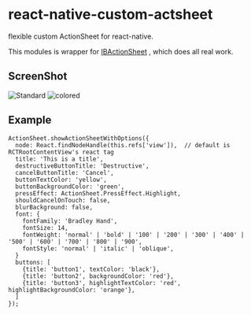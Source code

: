 # react-native-custom-actsheet

flexible custom ActionSheet for react-native.

This modules is wrapper for [IBActionSheet](https://github.com/ianb821/IBActionSheet) , which does all real work.

## ScreenShot

![Standard](https://raw.github.com/guodong000/react-native-custom-actsheet/master/Pictures/standard.png)
![colored](https://raw.github.com/guodong000/react-native-custom-actsheet/master/Pictures/colored.png)

## Example

```
ActionSheet.showActionSheetWithOptions({
  node: React.findNodeHandle(this.refs['view']),  // default is RCTRootContentView's react tag
  title: 'This is a title',
  destructiveButtonTitle: 'Destructive',
  cancelButtonTitle: 'Cancel',
  buttonTextColor: 'yellow',
  buttonBackgroundColor: 'green',
  pressEffect: ActionSheet.PressEffect.Highlight,
  shouldCancelOnTouch: false,
  blurBackground: false,
  font: {
    fontFamily: 'Bradley Hand',
    fontSize: 14,
    fontWeight: 'normal' | 'bold' | '100' | '200' | '300' | '400' | '500' | '600' | '700' | '800' | '900',
    fontStyle: 'normal' | 'italic' | 'oblique',
  }
  buttons: [
    {title: 'button1', textColor: 'black'},
    {title: 'button2', backgroundColor: 'red'},
    {title: 'button3', highlightTextColor: 'red', highlightBackgroundColor: 'orange'},
  ]
});
```
